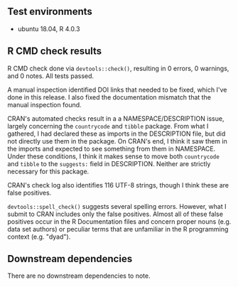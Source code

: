 ## Test environments

* ubuntu 18.04, R 4.0.3

## R CMD check results

R CMD check done via `devtools::check()`, resulting in 0 errors, 0 warnings, and 0 notes. All tests passed.

A manual inspection identified DOI links that needed to be fixed, which I've done in this release. I also fixed the documentation mismatch that the manual inspection found.

CRAN's automated checks result in a a NAMESPACE/DESCRIPTION issue, largely concerning the `countrycode` and `tibble` package. From what I gathered, I had declared these as imports in the DESCRIPTION file, but did not directly use them in the package. On CRAN's end, I think it saw them in the imports and expected to see something from them in NAMESPACE. Under these conditions, I think it makes sense to move both `countrycode` and `tibble` to the `suggests:` field in DESCRIPTION. Neither are strictly necessary for this package.

CRAN's check log also identifies 116 UTF-8 strings, though I think these are false positives.

`devtools::spell_check()` suggests several spelling errors. However, what I submit to CRAN includes only the false positives. Almost all of these false positives occur in the R Documentation files and concern proper nouns (e.g. data set authors) or peculiar terms that are unfamiliar in the R programming context (e.g. "dyad"). 

## Downstream dependencies

There are no downstream dependencies to note.
